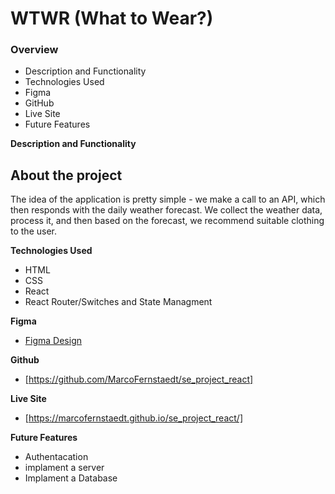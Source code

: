 # WTWR (What to Wear?)

### Overview

- Description and Functionality
- Technologies Used
- Figma
- GitHub
- Live Site
- Future Features

**Description and Functionality**

## About the project

The idea of the application is pretty simple - we make a call to an API, which then responds with the daily weather forecast. We collect the weather data, process it, and then based on the forecast, we recommend suitable clothing to the user.

**Technologies Used**

- HTML
- CSS
- React
- React Router/Switches and State Managment


**Figma**

- [Figma Design](https://www.figma.com/file/DTojSwldenF9UPKQZd6RRb/Sprint-10%3A-WTWR)

**Github**

- [https://github.com/MarcoFernstaedt/se_project_react]

**Live Site**

- [https://marcofernstaedt.github.io/se_project_react/]

**Future Features**

- Authentacation
- implament a server
- Implament a Database